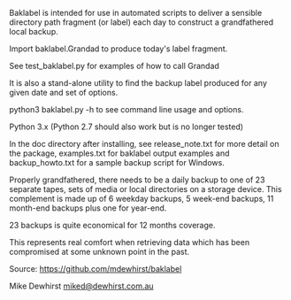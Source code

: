 
Baklabel is intended for use in automated scripts to deliver a sensible directory path
fragment (or label) each day to construct a grandfathered local backup.

Import baklabel.Grandad to produce today's label fragment.

See test_baklabel.py for examples of how to call Grandad

It is also a stand-alone utility to find the backup label produced for any given date
and set of options.

python3 baklabel.py -h  to see command line usage and options.

Python 3.x (Python 2.7 should also work but is no longer tested)

In the doc directory after installing, see release_note.txt for more detail on the
package, examples.txt for baklabel output examples and backup_howto.txt for a sample
backup script for Windows.


Properly grandfathered, there needs to be a daily backup to one of 23 separate tapes,
sets of media or local directories on a storage device. This complement is made up of
6 weekday backups, 5 week-end backups, 11 month-end backups plus one for year-end.

23 backups is quite economical for 12 months coverage.

This represents real comfort when retrieving data which has been compromised at some
unknown point in the past.


Source:  https://github.com/mdewhirst/baklabel

Mike Dewhirst
miked@dewhirst.com.au

